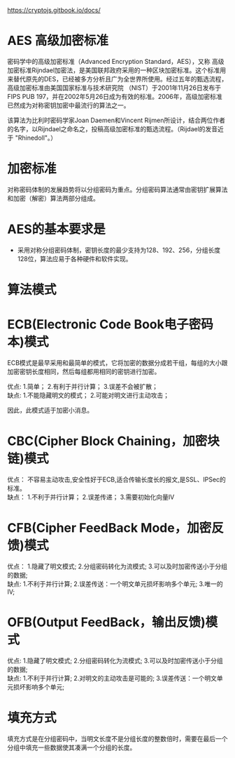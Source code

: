 
https://cryptojs.gitbook.io/docs/

# AES  高级加密标准

密码学中的高级加密标准（Advanced Encryption Standard，AES），又称 高级加密标准Rijndael加密法，是美国联邦政府采用的一种区块加密标准。这个标准用来替代原先的DES，已经被多方分析且广为全世界所使用。经过五年的甄选流程，高级加密标准由美国国家标准与技术研究院 （NIST）于2001年11月26日发布于FIPS PUB 197，并在2002年5月26日成为有效的标准。2006年，高级加密标准已然成为对称密钥加密中最流行的算法之一。 

该算法为比利时密码学家Joan Daemen和Vincent Rijmen所设计，结合两位作者的名字，以Rijndael之命名之，投稿高级加密标准的甄选流程。（Rijdael的发音近于 "Rhinedoll"。） 

# 加密标准 

对称密码体制的发展趋势将以分组密码为重点。分组密码算法通常由密钥扩展算法和加密（解密）算法两部分组成。

# AES的基本要求是

* 采用对称分组密码体制，密钥长度的最少支持为128、192、256，分组长度128位，算法应易于各种硬件和软件实现。

# 算法模式

# ECB(Electronic Code Book电子密码本)模式 
ECB模式是最早采用和最简单的模式，它将加密的数据分成若干组，每组的大小跟加密密钥长度相同，然后每组都用相同的密钥进行加密。   

优点:   1.简单；   2.有利于并行计算；  3.误差不会被扩散；   
缺点:   1.不能隐藏明文的模式；  2.可能对明文进行主动攻击；  

因此，此模式适于加密小消息。 
# CBC(Cipher Block Chaining，加密块链)模式 

优点：  不容易主动攻击,安全性好于ECB,适合传输长度长的报文,是SSL、IPSec的标准。  
缺点：  1.不利于并行计算；  2.误差传递；  3.需要初始化向量IV 
# CFB(Cipher FeedBack Mode，加密反馈)模式 

优点：
1.隐藏了明文模式;  2.分组密码转化为流模式;  3.可以及时加密传送小于分组的数据;   
缺点:  1.不利于并行计算;  2.误差传送：一个明文单元损坏影响多个单元;  3.唯一的IV; 
# OFB(Output FeedBack，输出反馈)模式 

优点:  1.隐藏了明文模式;  2.分组密码转化为流模式;  3.可以及时加密传送小于分组的数据;   
缺点:  1.不利于并行计算;  2.对明文的主动攻击是可能的;  3.误差传送：一个明文单元损坏影响多个单元;

# 填充方式

填充方式是在分组密码中，当明文长度不是分组长度的整数倍时，需要在最后一个分组中填充一些数据使其凑满一个分组的长度。